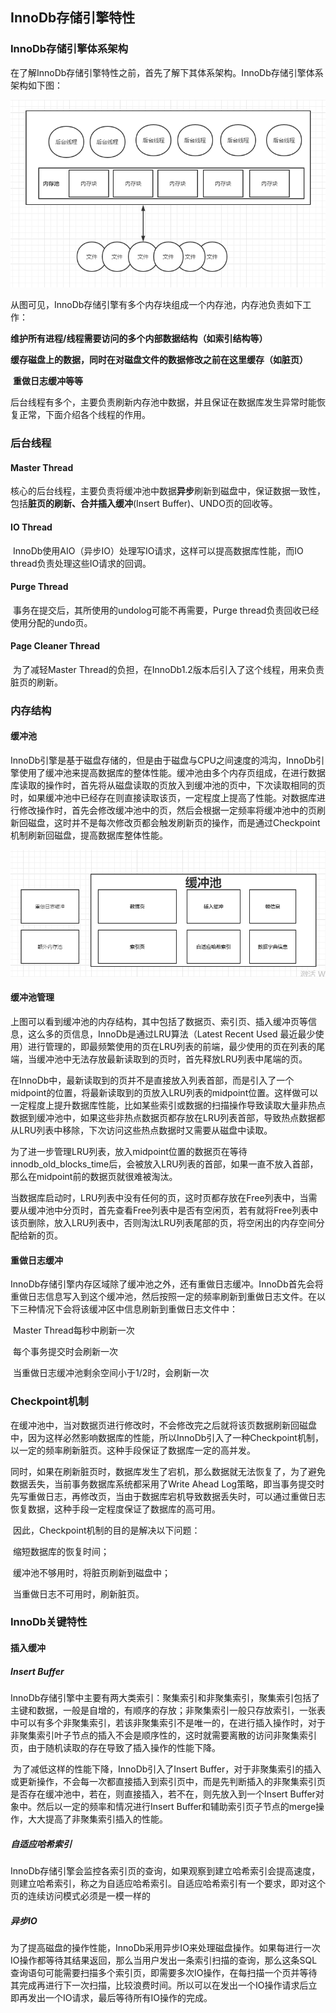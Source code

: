 ## InnoDb存储引擎特性

### InnoDb存储引擎体系架构

​	在了解InnoDb存储引擎特性之前，首先了解下其体系架构。InnoDb存储引擎体系架构如下图：

![1630373947447](InnoDb存储引擎特性.assets/1630373947447.png)

从图可见，InnoDb存储引擎有多个内存块组成一个内存池，内存池负责如下工作：

​	**维护所有进程/线程需要访问的多个内部数据结构（如索引结构等）**

​	**缓存磁盘上的数据，同时在对磁盘文件的数据修改之前在这里缓存（如脏页）**

​	**重做日志缓冲等等**

后台线程有多个，主要负责刷新内存池中数据，并且保证在数据库发生异常时能恢复正常，下面介绍各个线程的作用。

### 后台线程

#### Master Thread

​	核心的后台线程，主要负责将缓冲池中数据**异步**刷新到磁盘中，保证数据一致性，包括**脏页的刷新、合并插入缓冲**(Insert Buffer)、UNDO页的回收等。

#### IO Thread

​	InnoDb使用AIO（异步IO）处理写IO请求，这样可以提高数据库性能，而IO thread负责处理这些IO请求的回调。

#### Purge Thread

​	事务在提交后，其所使用的undolog可能不再需要，Purge thread负责回收已经使用分配的undo页。

#### Page Cleaner Thread

​	为了减轻Master Thread的负担，在InnoDb1.2版本后引入了这个线程，用来负责脏页的刷新。

### 内存结构

#### 缓冲池

​	InnoDb引擎是基于磁盘存储的，但是由于磁盘与CPU之间速度的鸿沟，InnoDb引擎使用了缓冲池来提高数据库的整体性能。缓冲池由多个内存页组成，在进行数据库读取的操作时，首先将从磁盘读取的页放入到缓冲池的页中，下次读取相同的页时，如果缓冲池中已经存在则直接读取该页，一定程度上提高了性能。对数据库进行修改操作时，首先会修改缓冲池中的页，然后会根据一定频率将缓冲池中的页刷新回磁盘，这时并不是每次修改页都会触发刷新页的操作，而是通过Checkpoint机制刷新回磁盘，提高数据库整体性能。

![1630376328730](InnoDb存储引擎特性.assets/1630376328730.png)

#### 缓冲池管理

​	上图可以看到缓冲池的内存结构，其中包括了数据页、索引页、插入缓冲页等信息，这么多的页信息，InnoDb是通过LRU算法（Latest Recent Used 最近最少使用）进行管理的，即最频繁使用的页在LRU列表的前端，最少使用的页在列表的尾端，当缓冲池中无法存放最新读取到的页时，首先释放LRU列表中尾端的页。

​	在InnoDb中，最新读取到的页并不是直接放入列表首部，而是引入了一个midpoint的位置，将最新读取到的页放入LRU列表的midpoint位置。这样做可以一定程度上提升数据库性能，比如某些索引或数据的扫描操作导致读取大量非热点数据到缓冲池中，如果这些非热点数据页都存放在LRU列表首部，导致热点数据都从LRU列表中移除，下次访问这些热点数据时又需要从磁盘中读取。

​	为了进一步管理LRU列表，放入midpoint位置的数据页在等待innodb_old_blocks_time后，会被放入LRU列表的首部，如果一直不放入首部，那么在midpoint前的数据页就很难被淘汰。

​	当数据库启动时，LRU列表中没有任何的页，这时页都存放在Free列表中，当需要从缓冲池中分页时，首先查看Free列表中是否有空闲页，若有就将Free列表中该页删除，放入LRU列表中，否则淘汰LRU列表尾部的页，将空闲出的内存空间分配给新的页。

#### 重做日志缓冲

​	InnoDb存储引擎内存区域除了缓冲池之外，还有重做日志缓冲。InnoDb首先会将重做日志信息写入到这个缓冲池，然后按照一定的频率刷新到重做日志文件。在以下三种情况下会将该缓冲区中信息刷新到重做日志文件中：

​	Master Thread每秒中刷新一次

​	每个事务提交时会刷新一次

​	当重做日志缓冲池剩余空间小于1/2时，会刷新一次

### Checkpoint机制

​	在缓冲池中，当对数据页进行修改时，不会修改完之后就将该页数据刷新回磁盘中，因为这样必然影响数据库的性能，所以InnoDb引入了一种Checkpoint机制，以一定的频率刷新脏页。这种手段保证了数据库一定的高并发。

​	同时，如果在刷新脏页时，数据库发生了宕机，那么数据就无法恢复了，为了避免数据丢失，当前事务数据库系统都采用了Write Ahead Log策略，即当事务提交时先写重做日志，再修改页，当由于数据库宕机导致数据丢失时，可以通过重做日志恢复数据，这种手段一定程度保证了数据库的高可用。

​	因此，Checkpoint机制的目的是解决以下问题：

​	缩短数据库的恢复时间；

​	缓冲池不够用时，将脏页刷新到磁盘中；

​	当重做日志不可用时，刷新脏页。

### InnoDb关键特性

#### 插入缓冲

##### Insert Buffer

​	InnoDb存储引擎中主要有两大类索引：聚集索引和非聚集索引，聚集索引包括了主键和数据，一般是自增的，有顺序的存放；非聚集索引一般只存放索引，一张表中可以有多个非聚集索引，若该非聚集索引不是唯一的，在进行插入操作时，对于非聚集索引叶子节点的插入不会是顺序性的，这时就需要离散的访问非聚集索引页，由于随机读取的存在导致了插入操作的性能下降。

​	为了减低这样的性能下降，InnoDb引入了Insert Buffer，对于非聚集索引的插入或更新操作，不会每一次都直接插入到索引页中，而是先判断插入的非聚集索引页是否存在缓冲池中，若在，则直接插入，若不在，则先放入到一个Insert Buffer对象中。然后以一定的频率和情况进行Insert Buffer和辅助索引页子节点的merge操作，大大提高了非聚集索引插入的性能。

##### 自适应哈希索引

​	InnoDb存储引擎会监控各索引页的查询，如果观察到建立哈希索引会提高速度，则建立哈希索引，称之为自适应哈希索引。自适应哈希索引有一个要求，即对这个页的连续访问模式必须是一模一样的

##### 异步IO

​	为了提高磁盘的操作性能，InnoDb采用异步IO来处理磁盘操作。如果每进行一次IO操作都等待其结果返回，那么当用户发出一条索引扫描的查询，那么这条SQL查询语句可能需要扫描多个索引页，即需要多次IO操作，在每扫描一个页并等待其完成再进行下一次扫描，比较浪费时间。所以可以在发出一个IO操作请求后立即再发出一个IO请求，最后等待所有IO操作的完成。